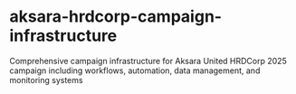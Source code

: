 # aksara-hrdcorp-campaign-infrastructure
Comprehensive campaign infrastructure for Aksara United HRDCorp 2025 campaign including workflows, automation, data management, and monitoring systems
